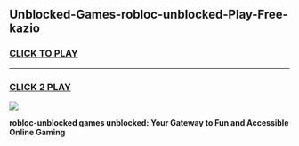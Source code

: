 
## Unblocked-Games-robloc-unblocked-Play-Free-kazio
<h3>
<a href="https://premium76.site?title=robloc-unblocked&ref=20M">CLICK TO PLAY</a></h3>
<hr>

<h3>
<a href="https://premium76.site?title=robloc-unblocked&ref=20M">CLICK 2 PLAY</a>
  
</h3>

<a href="https://premium76.site?title=robloc-unblocked&ref=19M"><img src="https://clearcache.store/games.png"></a>


**robloc-unblocked games unblocked: Your Gateway to Fun and Accessible Online Gaming**
